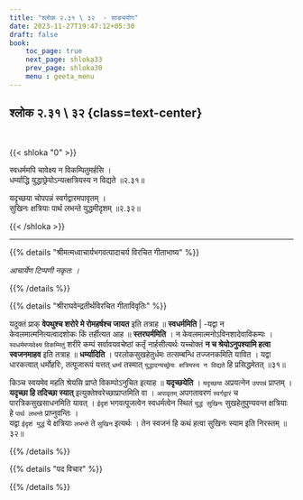 ```yaml
---
title: "श्लोक २.३१ \ ३२  - साङ्ययोग"
date: 2023-11-27T19:47:12+05:30
draft: false
book:
    toc_page: true
    next_page: shloka33
    prev_page: shloka30
    menu : geeta_menu
---
```




## श्लोक २.३१ \ ३२ {class=text-center}

<br/>

{{< shloka  "0"  >}}

स्वधर्ममपि चावेक्ष्य न विकम्पितुमर्हसि ।  
धर्म्याद्धि युद्धाछ्रेयोऽन्यत्क्षत्रियस्य न विद्यते ॥२.३१॥  

यदृच्छया चोपपन्नं स्वर्गद्वारमपावृतम् ।  
सुखिनः क्षत्रियाः पार्थ लभन्ते युद्धमीदृशम् ॥२.३२॥

{{< /shloka >}}

---


{{% details "श्रीमत्मध्वाचार्यभगवत्पादाचर्य विरचित  गीताभाष्य" %}}

*आचार्येण टिप्पणी नकृतः ।* 

{{% /details %}}



{{% details "श्रीराघवेन्द्रतीर्थविरचित गीताविवृतिः" %}}

यदुक्तं प्राक् **वेपथुश्च शरोरे मे रोमहर्षश्च जायत** इति 
तत्राह ॥ **स्वधर्ममिति** | -यद्वा न 
केवलमात्मनित्यत्वादशोकः किं 
तर्हीत्यत आह ॥ **स्तरघर्ममिति** । न 
केवलमात्मनोऽविनशादेवाविकम्पः । 
`स्वधर्ममप्यवेक्ष्य` `विकम्मितुं` शरीरे कम्पं 
सर्वावयवचेष्ठां कर्तृं नार्हसीत्यर्थः
यच्चोक्तं **न च श्रेयोऽनुपश्यामि हत्वा स्वजनमाहव** इति 
तत्राह ॥ **धर्म्यादिति** । परलोकसुखहेतुर्धमः 
तत्सम्बन्धि  तज्जनकमिति यावित । 
यद्वा धारकत्वात् धर्मोहरिः, तत्पूजारूपं यत्तत् `धर्म्यं` 
तस्मात् `युद्धादन्यच्छ्रेयः क्षत्रियस्य न विद्यते` हि 
प्रसिद्धमेतत् ॥३१॥  

किञ्च स्वयमेव महति श्रेयसि प्राप्ते विकम्पोऽनुचित 
इत्याह ॥ **यदृच्छयेति** । `यदृच्छया` 
अप्रयत्नेन `उपपन्नं` प्राप्तम् । 
**यदृच्छा हि तदिच्छा स्यात्** 
इत्युक्तेश्वरेच्छाप्राप्तमिति वा । `अपावृतम्` अपगतावरणं 
`स्वर्गद्वारं` च पारत्रिकसुखसाधनमिति यावत् । `ईदृशं`
भगवत्पूजत्वेन स्वधर्मत्वेन स्थितं `युद्धं सुखिनः` 
सुखहेतुपुण्यवन्त क्षत्रियाः  हे
`पार्थ लभन्ते` प्राप्नुवन्तिः ।   
यद्वा `ईदृशं युद्धं` ये क्षत्रियाः `लभन्ते` ते `सुखिन`
इत्यर्थः । तेन स्वजनं हि कथं हत्वा सुखिनः स्याम 
इति निरस्तम्‌ ॥३२॥ 

{{% /details %}}



{{% details "पद विचार" %}}


{{% /details %}}
